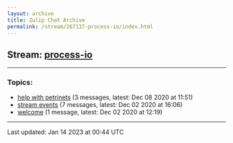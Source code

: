 ```yaml
---
layout: archive
title: Zulip Chat Archive
permalink: /stream/267137-process-io/index.html
---
```


## Stream: [process-io](https://mattecapu.github.io/ct-zulip-archive/stream/267137-process-io/index.html)
---

### Topics:

* [help with petrinets](topic/topic_help.20with.20petrinets.html) (3 messages, latest: Dec 08 2020 at 11:51)
* [stream events](topic/topic_stream.20events.html) (7 messages, latest: Dec 02 2020 at 16:06)
* [welcome](topic/topic_welcome.html) (1 message, latest: Dec 02 2020 at 12:19)

<hr><p>Last updated: Jan 14 2023 at 00:44 UTC</p>